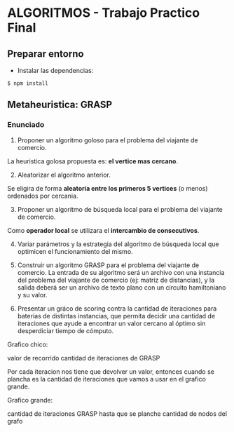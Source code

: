 # ALGORITMOS - Trabajo Practico Final

## Preparar entorno

- Instalar las dependencias: 
```
$ npm install
```

## Metaheuristica: GRASP

### Enunciado

1. Proponer un algoritmo goloso para el problema del viajante de comercio.

La heuristica golosa propuesta es: **el vertice mas cercano**.

2. Aleatorizar el algoritmo anterior.

Se eligira de forma **aleatoria entre los primeros 5 vertices** (o menos) ordenados por cercania.

3. Proponer un algoritmo de búsqueda local para el problema del viajante de comercio.

Como **operador local** se utilizara el **intercambio de consecutivos**.

4. Variar parámetros y la estrategia del algoritmo de búsqueda local que optimicen el funcionamiento del mismo.

5. Construir un algoritmo GRASP para el problema del viajante de comercio. La entrada de su algoritmo será un
archivo con una instancia del problema del viajante de comercio (ej: matriz de distancias), y la salida deberá ser
un archivo de texto plano con un circuito hamiltoniano y su valor.

6. Presentar un gráco de scoring contra la cantidad de iteraciones para baterías de distintas instancias, que permita
decidir una cantidad de iteraciones que ayude a encontrar un valor cercano al óptimo sin desperdiciar tiempo de
cómputo.

Grafico chico:

valor de recorrido
cantidad de iteraciones de GRASP

Por cada iteracion nos tiene que devolver un valor, entonces cuando se plancha es la cantidad de iteraciones 
que vamos a usar en el grafico grande.

Grafico grande: 

cantidad de iteraciones GRASP hasta que se planche
cantidad de nodos del grafo